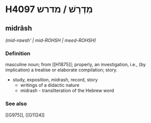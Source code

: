 # H4097 מִדְרָשׁ / מדרש

## midrâsh

_(mid-rawsh' | mid-ROHSH | meed-ROHSH)_

### Definition

masculine noun; from [[H1875]]; properly, an investigation, i.e., (by implication) a treatise or elaborate compilation; story.

- study, exposition, midrash, record, story
    - writings of a didactic nature
    - midrash - transliteration of the Hebrew word
### See also

[[G975]], [[G1124]]

